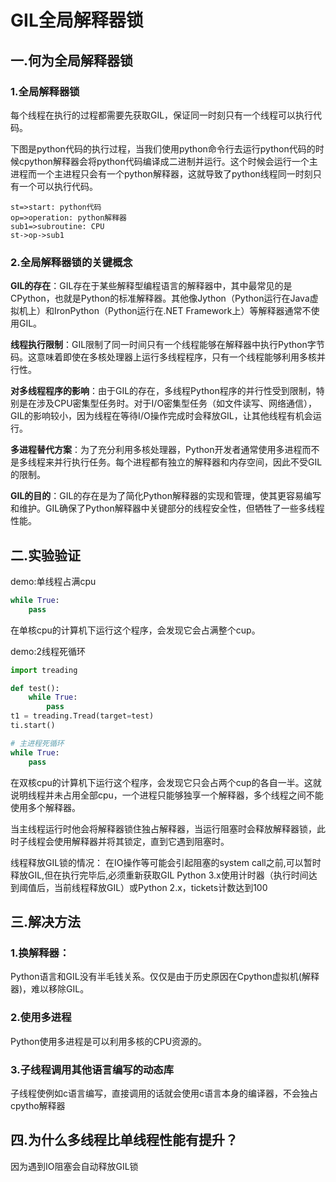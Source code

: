 # GIL全局解释器锁

## 一.何为全局解释器锁

### 1.全局解释器锁

每个线程在执行的过程都需要先获取GIL，保证同一时刻只有一个线程可以执行代码。

下图是python代码的执行过程，当我们使用python命令行去运行python代码的时候cpython解释器会将python代码编译成二进制并运行。这个时候会运行一个主进程而一个主进程只会有一个python解释器，这就导致了python线程同一时刻只有一个可以执行代码。

```flow
st=>start: python代码
op=>operation: python解释器
sub1=>subroutine: CPU
st->op->sub1
```

### 2.全局解释器锁的关键概念

**GIL的存在**：GIL存在于某些解释型编程语言的解释器中，其中最常见的是CPython，也就是Python的标准解释器。其他像Jython（Python运行在Java虚拟机上）和IronPython（Python运行在.NET Framework上）等解释器通常不使用GIL。

**线程执行限制**：GIL限制了同一时间只有一个线程能够在解释器中执行Python字节码。这意味着即使在多核处理器上运行多线程程序，只有一个线程能够利用多核并行性。

**对多线程程序的影响**：由于GIL的存在，多线程Python程序的并行性受到限制，特别是在涉及CPU密集型任务时。对于I/O密集型任务（如文件读写、网络通信），GIL的影响较小，因为线程在等待I/O操作完成时会释放GIL，让其他线程有机会运行。

**多进程替代方案**：为了充分利用多核处理器，Python开发者通常使用多进程而不是多线程来并行执行任务。每个进程都有独立的解释器和内存空间，因此不受GIL的限制。

**GIL的目的**：GIL的存在是为了简化Python解释器的实现和管理，使其更容易编写和维护。GIL确保了Python解释器中关键部分的线程安全性，但牺牲了一些多线程性能。

## 二.实验验证

demo:单线程占满cpu

```python
while True:
    pass
```

在单核cpu的计算机下运行这个程序，会发现它会占满整个cup。

demo:2线程死循环

```python
import treading

def test():
    while True:
        pass
t1 = treading.Tread(target=test)
ti.start()

# 主进程死循环
while True:
    pass
```

在双核cpu的计算机下运行这个程序，会发现它只会占两个cup的各自一半。这就说明线程并未占用全部cpu，一个进程只能够独享一个解释器，多个线程之间不能使用多个解释器。

当主线程运行时他会将解释器锁住独占解释器，当运行阻塞时会释放解释器锁，此时子线程会使用解释器并将其锁定，直到它遇到阻塞时。

线程释放GIL锁的情况： 在IO操作等可能会引起阻塞的system call之前,可以暂时释放GIL,但在执行完毕后,必须重新获取GIL Python 3.x使用计时器（执行时间达到阈值后，当前线程释放GIL）或Python 2.x，tickets计数达到100

## 三.解决方法

### 1.换解释器：

Python语言和GIL没有半毛钱关系。仅仅是由于历史原因在Cpython虚拟机(解释器)，难以移除GIL。

### 2.使用多进程

Python使用多进程是可以利用多核的CPU资源的。

### 3.子线程调用其他语言编写的动态库

子线程使例如c语言编写，直接调用的话就会使用c语言本身的编译器，不会独占cpytho解释器

## 四.为什么多线程比单线程性能有提升？

因为遇到IO阻塞会自动释放GIL锁

